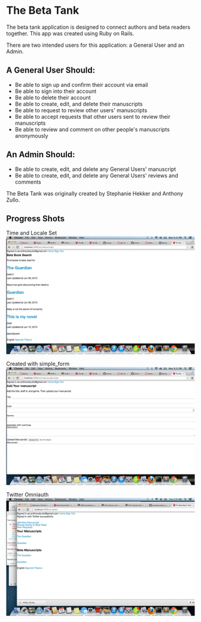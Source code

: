 The Beta Tank
==============================

The beta tank application is designed to connect authors and beta readers together. This app was created using Ruby on Rails.

There are two intended users for this application: a General User and an Admin.


A General User Should:
----------------------------
* Be able to sign up and confirm their account via email
* Be able to sign into their account
* Be able to delete their account
* Be able to create, edit, and delete their manuscripts
* Be able to request to review other users' manuscripts
* Be able to accept requests that other users sent to review their manuscripts
* Be able to review and comment on other people's manuscripts anonymously

An Admin Should:
-------------------------
* Be able to create, edit, and delete any General Users' manuscript
* Be able to create, edit, and delete any General Users' reviews and comments

The Beta Tank was originally created by Stephanie Hekker and Anthony Zullo.

Progress Shots
-------------------------

Time and Locale Set
![App Screenshot](/app/assets/images/time.png)

Created with simple_form
![App Screenshot](/app/assets/images/form.png)

Twitter Omniauth
![App Screenshot](/app/assets/images/twitter.png)